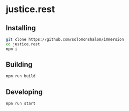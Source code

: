 # justice.rest

## Installing

```bash
git clone https://github.com/solomonshalom/immersion
cd justice.rest
npm i
```

## Building

```bash
npm run build
```

## Developing

```bash
npm run start
```
